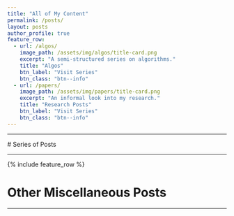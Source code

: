 ```yaml
---
title: "All of My Content"
permalink: /posts/
layout: posts
author_profile: true
feature_row:
  - url: /algos/
    image_path: /assets/img/algos/title-card.png
    excerpt: "A semi-structured series on algorithms."
    title: "Algos"
    btn_label: "Visit Series"
    btn_class: "btn--info"
  - url: /papers/
    image_path: /assets/img/papers/title-card.png
    excerpt: "An informal look into my research."
    title: "Research Posts"
    btn_label: "Visit Series"
    btn_class: "btn--info"
---
```


<hr class="main-bar">
# Series of Posts
<hr class="sub-bar">
{% include feature_row %}


# Other Miscellaneous Posts 
<hr class="sub-bar">
